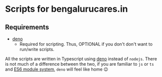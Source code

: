 # Scripts for bengalurucares.in

## Requirements
- [deno](https://deno.land)
  - Required for scripting. Thus, OPTIONAL if you don't
    don't want to run/write scripts.

All the scripts are written in Typescript using [deno](https://deno.land) instead
of `nodejs`. There is not much of a difference between the two,
if you are familiar to `js` or `ts` and [ES6 module system](https://hacks.mozilla.org/2015/08/es6-in-depth-modules/),
`deno` will feel like home :wink:
